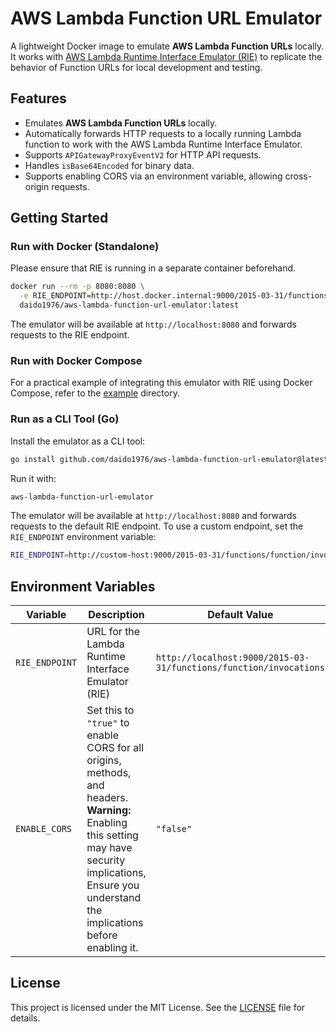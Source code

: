 # AWS Lambda Function URL Emulator

A lightweight Docker image to emulate **AWS Lambda Function URLs** locally. It works with [AWS Lambda Runtime Interface Emulator (RIE)](https://github.com/aws/aws-lambda-runtime-interface-emulator/) to replicate the behavior of Function URLs for local development and testing.

## Features

- Emulates **AWS Lambda Function URLs** locally.
- Automatically forwards HTTP requests to a locally running Lambda function to work with the AWS Lambda Runtime Interface Emulator.
- Supports `APIGatewayProxyEventV2` for HTTP API requests.
- Handles `isBase64Encoded` for binary data.
- Supports enabling CORS via an environment variable, allowing cross-origin requests.

## Getting Started

### Run with Docker (Standalone)

Please ensure that RIE is running in a separate container beforehand.

```bash
docker run --rm -p 8080:8080 \
  -e RIE_ENDPOINT=http://host.docker.internal:9000/2015-03-31/functions/function/invocations \
  daido1976/aws-lambda-function-url-emulator:latest
```

The emulator will be available at `http://localhost:8080` and forwards requests to the RIE endpoint.

### Run with Docker Compose

For a practical example of integrating this emulator with RIE using Docker Compose, refer to the [example](./example/) directory.

### Run as a CLI Tool (Go)

Install the emulator as a CLI tool:

```bash
go install github.com/daido1976/aws-lambda-function-url-emulator@latest
```

Run it with:

```bash
aws-lambda-function-url-emulator
```

The emulator will be available at `http://localhost:8080` and forwards requests to the default RIE endpoint. To use a custom endpoint, set the `RIE_ENDPOINT` environment variable:

```bash
RIE_ENDPOINT=http://custom-host:9000/2015-03-31/functions/function/invocations aws-lambda-function-url-emulator
```

## Environment Variables

| Variable       | Description                                                                                                                                                                                                 | Default Value                                                     |
| -------------- | ----------------------------------------------------------------------------------------------------------------------------------------------------------------------------------------------------------- | ----------------------------------------------------------------- |
| `RIE_ENDPOINT` | URL for the Lambda Runtime Interface Emulator (RIE)                                                                                                                                                         | `http://localhost:9000/2015-03-31/functions/function/invocations` |
| `ENABLE_CORS`  | Set this to `"true"` to enable CORS for all origins, methods, and headers.<br>**Warning:** Enabling this setting may have security implications, Ensure you understand the implications before enabling it. | `"false"`                                                         |

## License

This project is licensed under the MIT License. See the [LICENSE](./LICENSE) file for details.

